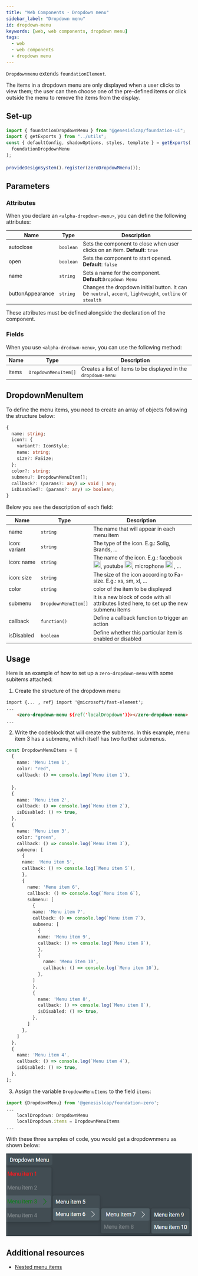 ```yaml
---
title: "Web Components - Dropdown menu"
sidebar_label: "Dropdown menu"
id: dropdown-menu
keywords: [web, web components, dropdown menu]
tags:
  - web
  - web components
  - dropdown menu
---
```


`Dropdownmenu` extends `foundationElement`.

The items in a dropdown menu are only displayed when a user clicks to view them; the user can then choose one of the pre-defined items or click outside the menu to remove the items from the display.

## Set-up

```ts
import { foundationDropdownMenu } from "@genesislcap/foundation-ui";
import { getExports } from "../utils";
const { defaultConfig, shadowOptions, styles, template } = getExports(
  foundationDropdownMenu
);

provideDesignSystem().register(zeroDropdowMmenu());
```
## Parameters

### Attributes

When you declare an `<alpha-dropdown-menu>`, you can define the following attributes:

| Name       | Type      | Description                              |
|------------|-----------|------------------------------------------------------|
| autoclose  | `boolean` | Sets the component to close when user clicks on an item. **Default**: `true`                        |
| open       | `boolean` | Sets the component to start opened. **Default**: `false` |
| name       | `string`  | Sets a name for the component. **Default**:`Dropdown Menu`|
| buttonAppearance | `string`  | Changes the dropdown initial button. It can be `neutral`, `accent`, `lightweight`, `outline` or `stealth`  | 

These attributes must be defined alongside the declaration of the component.

### Fields

When you use `<alpha-drodown-menu>`, you can use the following method:

| Name       | Type      | Description                              |
|------------|-----------|------------------------------------------------------|
| items      | `DropdownMenuItem[]` | Creates a list of items to be displayed in the `dropdown-menu`|

## DropdownMenuItem

To define the menu items, you need to create an array of objects following the structure below:

```typescript
{
  name: string;
  icon?: {
    variant?: IconStyle;
    name: string;
    size?: FaSize;
  };
  color?: string;
  submenu?: DropdownMenuItem[];
  callback?: (params?: any) => void | any;
  isDisabled?: (params?: any) => boolean;
}
```

Below you see the description of each field:

| Name | Type | Description |
| ---- | ---- | ----------- |
| name | `string` | The name that will appear in each menu item |
| icon: variant | `string` | The type of the icon. E.g.: Solig, Brands, ... |
| icon: name | `string` |  The name of the icon. E.g.: facebook <img src="https://raw.githubusercontent.com/FortAwesome/Font-Awesome/6.x/svgs/brands/facebook.svg" width="20" height="20" />, youtube <img src="https://raw.githubusercontent.com/FortAwesome/Font-Awesome/6.x/svgs/brands/youtube.svg" width="20" height="20" />, microphone <img src="https://raw.githubusercontent.com/FortAwesome/Font-Awesome/6.x/svgs/solid/microphone.svg" width="20" height="20" /> , ... |
| icon: size | `string` | 	The size of the icon according to Fa-size. E.g.: xs, sm, xl, ... |
| color | `string` | color of the item to be displeyed |
| submenu | `DropdownMenuItem[]` | It is a new block of code with all attributes listed here, to set up the new submenu items |
| callback | `function()` | Define a callback function to trigger an action |
| isDisabled | `boolean` | Define whether this particular item is enabled or disabled |

## Usage

Here is an example of how to set up a `zero-dropdown-menu` with some subitems attached:

1. Create the structure of the dropdown menu

```html
import {... , ref} import '@microsoft/fast-element';
...
    <zero-dropdown-menu ${ref('localDropdown')}></zero-dropdown-menu>
...
```

2. Write the codeblock that will create the subitems. In this example, menu item 3 has a submenu, which itself has two further submenus.

```ts
const DropdownMenuItems = [
  {
    name: 'Menu item 1',
    color: "red",
    callback: () => console.log(`Menu item 1`),

  },
  {
    name: 'Menu item 2',
    callback: () => console.log(`Menu item 2`),
    isDisabled: () => true,
  },
  {
    name: 'Menu item 3',
    color: "green",
    callback: () => console.log(`Menu item 3`),
    submenu: [
      {
      name: 'Menu item 5',
      callback: () => console.log(`Menu item 5`),
      },
      {
        name: 'Menu item 6',
        callback: () => console.log(`Menu item 6`),
        submenu: [
          {
          name: 'Menu item 7',
          callback: () => console.log(`Menu item 7`),
          submenu: [
            {
            name: 'Menu item 9',
            callback: () => console.log(`Menu item 9`),
            },
            {
              name: 'Menu item 10',
              callback: () => console.log(`Menu item 10`),
            },
          ]
          },
          {
            name: 'Menu item 8',
            callback: () => console.log(`Menu item 8`),
            isDisabled: () => true,
          },
        ]
      },
    ]
  },
  {
    name: 'Menu item 4',
    callback: () => console.log(`Menu item 4`),
    isDisabled: () => true,
  },
];
```

3. Assign the variable `DropdownMenuItems` to the field `items`:

```ts
import {DropdownMenu} from '@genesislcap/foundation-zero';
...
    localDropdown: DropdownMenu
    localDropdown.items = DropdownMenuItems
...
```

With these three samples of code, you would get a dropdownmenu as shown below:

![dropdownMenuExample](../../../../../static/img/dropdown-example.png)

## Additional resources

- [Nested menu items](https://www.tiny.cloud/docs/tinymce/6/custom-nested-menu-items/#:~:text=A%20nested%20menu%20item%20is,items%20and%20toggle%20menu%20items.)
